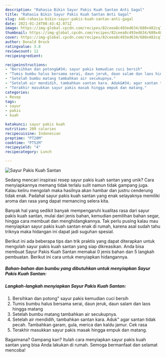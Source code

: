 ```yaml
---
description: "Rahasia Bikin Sayur Pakis Kuah Santan Anti Gagal"
title: "Rahasia Bikin Sayur Pakis Kuah Santan Anti Gagal"
slug: 446-rahasia-bikin-sayur-pakis-kuah-santan-anti-gagal
date: 2021-01-24T08:43:42.071Z
image: https://img-global.cpcdn.com/recipes/82ceea8c493ed634/680x482cq70/sayur-pakis-kuah-santan-foto-resep-utama.jpg
thumbnail: https://img-global.cpcdn.com/recipes/82ceea8c493ed634/680x482cq70/sayur-pakis-kuah-santan-foto-resep-utama.jpg
cover: https://img-global.cpcdn.com/recipes/82ceea8c493ed634/680x482cq70/sayur-pakis-kuah-santan-foto-resep-utama.jpg
author: Donald Brock
ratingvalue: 3.8
reviewcount: 12
recipeingredient:

recipeinstructions:
- "Bersihkan dan potong&#34; sayur pakis kemudian cuci bersih"
- "Tumis bumbu halus bersama serai, daun jeruk, daun salam dan laos hingga matang"
- "Setelah bumbu matang tambahkan air secukupnya."
- "Setelah air mendidih, tambahkan santan kara. Aduk&#34; agar santan tidak pecah. Tambahkan garam, gula, merica dan kaldu jamur. Cek rasa"
- "Terakhir masukkan sayur pakis masak hingga empuk dan matang."
categories:
- Resep
tags:
- sayur
- pakis
- kuah

katakunci: sayur pakis kuah 
nutrition: 209 calories
recipecuisine: Indonesian
preptime: "PT20M"
cooktime: "PT52M"
recipeyield: "4"
recipecategory: Lunch

---
```



![Sayur Pakis Kuah Santan](https://img-global.cpcdn.com/recipes/82ceea8c493ed634/680x482cq70/sayur-pakis-kuah-santan-foto-resep-utama.jpg)

Sedang mencari inspirasi resep sayur pakis kuah santan yang unik? Cara menyiapkannya memang tidak terlalu sulit namun tidak gampang juga. Kalau keliru mengolah maka hasilnya akan hambar dan justru cenderung tidak enak. Padahal sayur pakis kuah santan yang enak selayaknya memiliki aroma dan rasa yang dapat memancing selera kita.

Banyak hal yang sedikit banyak mempengaruhi kualitas rasa dari sayur pakis kuah santan, mulai dari jenis bahan, kemudian pemilihan bahan segar, hingga cara membuat dan menghidangkannya. Tak perlu pusing kalau mau menyiapkan sayur pakis kuah santan enak di rumah, karena asal sudah tahu triknya maka hidangan ini dapat jadi suguhan spesial.




Berikut ini ada beberapa tips dan trik praktis yang dapat diterapkan untuk mengolah sayur pakis kuah santan yang siap dikreasikan. Anda bisa membuat Sayur Pakis Kuah Santan memakai 0 jenis bahan dan 5 langkah pembuatan. Berikut ini cara untuk menyiapkan hidangannya.

<!--inarticleads1-->

##### Bahan-bahan dan bumbu yang dibutuhkan untuk menyiapkan Sayur Pakis Kuah Santan:





<!--inarticleads2-->

##### Langkah-langkah menyiapkan Sayur Pakis Kuah Santan:

1. Bersihkan dan potong&#34; sayur pakis kemudian cuci bersih
1. Tumis bumbu halus bersama serai, daun jeruk, daun salam dan laos hingga matang
1. Setelah bumbu matang tambahkan air secukupnya.
1. Setelah air mendidih, tambahkan santan kara. Aduk&#34; agar santan tidak pecah. Tambahkan garam, gula, merica dan kaldu jamur. Cek rasa
1. Terakhir masukkan sayur pakis masak hingga empuk dan matang.




Bagaimana? Gampang kan? Itulah cara menyiapkan sayur pakis kuah santan yang bisa Anda lakukan di rumah. Semoga bermanfaat dan selamat mencoba!
